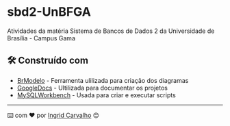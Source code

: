 # sbd2-UnBFGA

Atividades da matéria Sistema de Bancos de Dados 2 da Universidade de Brasília - Campus Gama

## 🛠️ Construído com

* [BrModelo](http://www.sis4.com/brModelo/) - Ferramenta ulilizada para criação dos diagramas
* [GoogleDocs](https://docs.google.com/) - Ultilizada para documentar os projetos
* [MySQLWorkbench](https://www.mysql.com/products/workbench/) - Usada para criar e executar scripts

---
  ⌨️ com ❤️ por [Ingrid Carvalho](https://github.com/ingridSCarvalho) 😊
